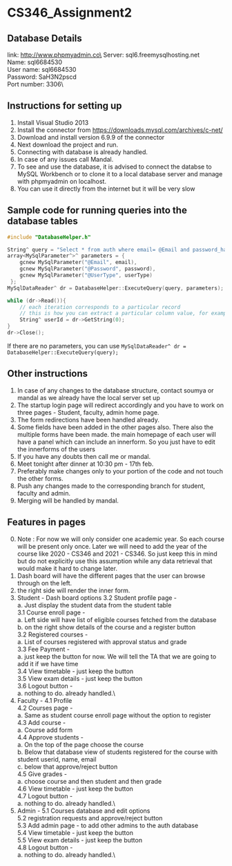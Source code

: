 # CS346_Assignment2

## Database Details

link: http://www.phpmyadmin.co\
Server: sql6.freemysqlhosting.net\
Name: sql6684530\
User name: sql6684530\
Password: SaH3N2pscd\
Port number: 3306\

## Instructions for setting up

1. Install Visual Studio 2013
2. Install the connector from https://downloads.mysql.com/archives/c-net/
3. Download and install version 6.9.9 of the connector
4. Next download the project and run.
5. Connecting with database is already handled.
6. In case of any issues call Mandal.
7. To see and use the database, it is advised to connect the databse to MySQL Workbench
   or to clone it to a local database server and manage with phpmyadmin on localhost.
8. You can use it directly from the internet but it will be very slow

## Sample code for running queries into the database tables

```cpp
#include "DatabaseHelper.h"

String^ query = "Select * from auth where email= @Email and password_hash = MD5( @Password ) and userType = @UserType";
array<MySqlParameter^>^ parameters = {
    gcnew MySqlParameter("@Email", email),
    gcnew MySqlParameter("@Password", password),
    gcnew MySqlParameter("@UserType", userType)
 };
MySqlDataReader^ dr = DatabaseHelper::ExecuteQuery(query, parameters);

while (dr->Read()){
    // each iteration corresponds to a particular record
    // this is how you can extract a particular column value, for example if the first field was user_id, use GetString(0) (as zero indexing is used) to get the value of userId
    String^ userId = dr->GetString(0); 
}
dr->Close();
```
If there are no parameters, you can use `MySqlDataReader^ dr = DatabaseHelper::ExecuteQuery(query);`


## Other instructions

1. In case of any changes to the database structure, contact soumya or mandal as we already 
   have the local server set up
2. The startup login page will redirect accordingly and you have to work on three pages - 
   Student, faculty, admin home page.
3. The form redirections have been handled already.
4. Some fields have been added in the other pages also. There also the multiple forms have
   been made. the main homepage of each user will have a panel which can include an innerform.
   So you just have to edit the innerforms of the users
5. If you have any doubts then call me or mandal. 
6. Meet tonight after dinner at 10:30 pm - 17th feb.
7. Preferably make changes only to your portion of the code and not touch the other forms.
8. Push any changes made to the corresponding branch for student, faculty and admin.
9. Merging will be handled by mandal.


## Features in pages 
0. Note : For now we will only consider one academic year. So each course will be present only once. Later we will 
   need to add the year of the course like 2020 - CS346 and 2021 - CS346. So just keep this in mind but do not explicitly
   use this assumption while any data retrieval that would make it hard to change later.
1. Dash board will have the different pages that the user can browse through on the left.
2. the right side will render the inner form.
3. Student - Dash board options
        3.2 Student profile page -\
            a. Just display the student data from the student table\
        3.1 Course enroll page -\
            a. Left side will have list of eligible courses fetched from the database\
            b. on the right show details of the course and a register button \
        3.2 Registered courses - \
            a. List of courses registered with approval status and grade\
        3.3 Fee Payment - \
            a. just keep the button for now. We will tell the TA that we are going to add it if we have time\
        3.4 View timetable - just keep the button\
        3.5 View exam details - just keep the button\
        3.6 Logout button -\
            a. nothing to do. already handled.\
4. Faculty - 
        4.1 Profile\
        4.2 Courses page -\
            a. Same as student course enroll page without the option to register\
        4.3 Add course - \
            a. Course add form\
        4.4 Approve students - \
            a. On the top of the page choose the course \
            b. Below that database view of students registered for the course with student userid, name, email\
            c. below that approve/reject button\
        4.5 Give grades - \
            a. choose course and then student and then grade\
        4.6 View timetable - just keep the button\
        4.7 Logout button -\
            a. nothing to do. already handled.\
5. Admin -
        5.1 Courses database and edit options\
        5.2 registration requests and approve/reject button\
        5.3 Add admin page - to add other admins to the auth database\
        5.4 View timetable - just keep the button\
        5.5 View exam details - just keep the button\
        4.8 Logout button -\
            a. nothing to do. already handled.\
